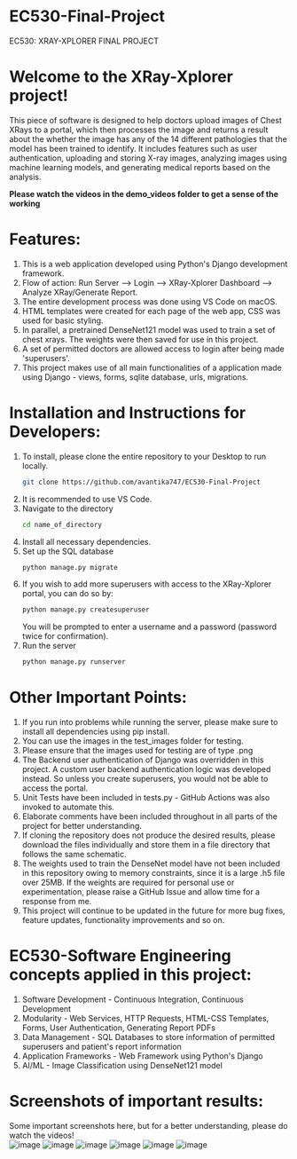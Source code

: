 # EC530-Final-Project
EC530: XRAY-XPLORER FINAL PROJECT

# Welcome to the XRay-Xplorer project!

This piece of software is designed to help doctors upload images of Chest XRays to a portal, which then processes the image and returns a result about the whether the image has any of the 14 different pathologies that the model has been trained to identify. It includes features such as user authentication, uploading and storing X-ray images, analyzing images using machine learning models, and generating medical reports based on the analysis.

**Please watch the videos in the demo_videos folder to get a sense of the working**

# Features:
1. This is a web application developed using Python's Django development framework.
2. Flow of action: Run Server --> Login --> XRay-Xplorer Dashboard --> Analyze XRay/Generate Report.
3. The entire development process was done using VS Code on macOS.
4. HTML templates were created for each page of the web app, CSS was used for basic styling.
5. In parallel, a pretrained DenseNet121 model was used to train a set of chest xrays. The weights were then saved for use in this project.
6. A set of permitted doctors are allowed access to login after being made 'superusers'. 
7. This project makes use of all main functionalities of a application made using Django - views, forms, sqlite database, urls, migrations. 


# Installation and Instructions for Developers: 
1. To install, please clone the entire repository to your Desktop to run locally.
   ```bash
   git clone https://github.com/avantika747/EC530-Final-Project
   ```
2. It is recommended to use VS Code.
3. Navigate to the directory 
   ```bash
   cd name_of_directory
   ```
4. Install all necessary dependencies.
5. Set up the SQL database
   ```bash
   python manage.py migrate
   ```
7. If you wish to add more superusers with access to the XRay-Xplorer portal, you can do so by:
   ```bash
   python manage.py createsuperuser
   ```
   You will be prompted to enter a username and a password (password twice for confirmation).
9. Run the server
   ```bash
   python manage.py runserver
   ```

# Other Important Points:
1. If you run into problems while running the server, please make sure to install all dependencies using pip install.
2. You can use the images in the test_images folder for testing.
3. Please ensure that the images used for testing are of type .png
4. The Backend user authentication of Django was overridden in this project. A custom user backend authentication logic was developed instead. So unless you create superusers, you would not be able to access the portal.
5. Unit Tests have been included in tests.py - GitHub Actions was also invoked to automate this.
6. Elaborate comments have been included throughout in all parts of the project for better understanding.
7. If cloning the repository does not produce the desired results, please download the files individually and store them in a file directory that follows the same schematic.
8. The weights used to train the DenseNet model have not been included in this repository owing to memory constraints, since it is a large .h5 file over 25MB. If the weights are required for personal use or experimentation, please raise a GitHub Issue and allow time for a response from me.
9. This project will continue to be updated in the future for more bug fixes, feature updates, functionality improvements and so on. 


# EC530-Software Engineering concepts applied in this project:
1. Software Development - Continuous Integration, Continuous Development
2. Modularity - Web Services, HTTP Requests, HTML-CSS Templates, Forms, User Authentication, Generating Report PDFs
3. Data Management - SQL Databases to store information of permitted superusers and patient's report information
4. Application Frameworks - Web Framework using Python's Django
5. AI/ML - Image Classification using DenseNet121 model


# Screenshots of important results:
Some important screenshots here, but for a better understanding, please do watch the videos!
<br>
![image](https://github.com/avantika747/EC530-Final-Project/assets/66120758/b0706287-ab0d-444a-947f-d163fb04a5ab)
![image](https://github.com/avantika747/EC530-Final-Project/assets/66120758/fde6d8a3-4316-4571-a233-a2464b668aba)
![image](https://github.com/avantika747/EC530-Final-Project/assets/66120758/4e3e4136-022f-487d-a581-2a9a50746918)
![image](https://github.com/avantika747/EC530-Final-Project/assets/66120758/30c8e2f8-eb7f-483c-9632-119d95a81281)
![image](https://github.com/avantika747/EC530-Final-Project/assets/66120758/2cd3509e-9bf3-48b6-bdf3-51ececaf9e94)
![image](https://github.com/avantika747/EC530-Final-Project/assets/66120758/0dd3ab83-a04a-444b-87aa-0150f0dc974d)



























